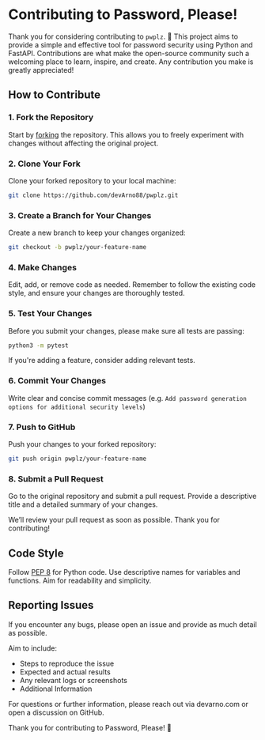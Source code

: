 # Contributing to Password, Please!

Thank you for considering contributing to `pwplz`. 🎉
This project aims to provide a simple and effective tool for password security using Python and FastAPI. Contributions are what make the open-source community such a welcoming place to learn, inspire, and create. Any contribution you make is greatly appreciated!

## How to Contribute

### 1. Fork the Repository

Start by [forking](https://docs.github.com/en/github/getting-started-with-github/fork-a-repo) the repository. This allows you to freely experiment with changes without affecting the original project.

### 2. Clone Your Fork

Clone your forked repository to your local machine:

```bash
git clone https://github.com/devArno88/pwplz.git
```

### 3. Create a Branch for Your Changes

Create a new branch to keep your changes organized:

```bash
git checkout -b pwplz/your-feature-name
```

### 4. Make Changes

Edit, add, or remove code as needed. Remember to follow the existing code style, and ensure your changes are thoroughly tested.

### 5. Test Your Changes

Before you submit your changes, please make sure all tests are passing:

```bash
python3 -m pytest
```

If you're adding a feature, consider adding relevant tests.

### 6. Commit Your Changes

Write clear and concise commit messages (e.g. `Add password generation options for additional security levels`)

### 7. Push to GitHub

Push your changes to your forked repository:

```bash
git push origin pwplz/your-feature-name
```

### 8. Submit a Pull Request

Go to the original repository and submit a pull request. Provide a descriptive title and a detailed summary of your changes.

We’ll review your pull request as soon as possible. Thank you for contributing!

## Code Style

Follow [PEP 8](https://peps.python.org/pep-0008/) for Python code.
Use descriptive names for variables and functions.
Aim for readability and simplicity.

## Reporting Issues

If you encounter any bugs, please open an issue and provide as much detail as possible.

Aim to include:

-   Steps to reproduce the issue
-   Expected and actual results
-   Any relevant logs or screenshots
-   Additional Information

For questions or further information, please reach out via devarno.com or open a discussion on GitHub.

Thank you for contributing to Password, Please! 🚀
